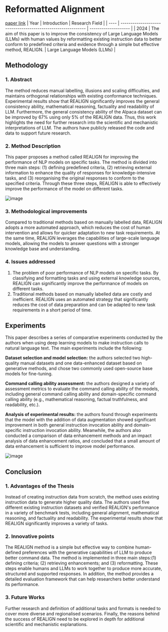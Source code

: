 # Reformatted Alignment
[paper link](https://arxiv.org/pdf/2402.12219) 
| Year | Introduction                                                         | Research Field                 |
| ---- | ------------------------------------------------------------ | -------------------- |
| 2024 | The aim of this paper is to improve the consistency of Large Language Models (LLMs) with human values by reformatting existing instruction data to better conform to predefined criteria and evidence through a simple but effective method, REALIGN.          | Large Language Models (LLMs)         |

## Methodology

### 1. Abstract
The method reduces manual labelling, illusions and scaling difficulties, and maintains orthogonal relationships with existing conformance techniques. Experimental results show that REALIGN significantly improves the general consistency ability, mathematical reasoning, factuality and readability of LLM. Furthermore, the general consistency ability of the Alpaca dataset can be improved by 67% using only 5% of the REALIGN data. Thus, this work highlights the need for further research into the scientific and mechanistic interpretations of LLM. The authors have publicly released the code and data to support future research.

### 2. Method Description 
This paper proposes a method called REALIGN for improving the performance of NLP models on specific tasks. The method is divided into three main steps: (1) defining predefined criteria, (2) retrieving external information to enhance the quality of responses for knowledge-intensive tasks, and (3) reorganising the original responses to conform to the specified criteria. Through these three steps, REALIGN is able to effectively improve the performance of the model on different tasks.

![image](https://github.com/user-attachments/assets/6ace9c29-e03f-4beb-b582-ee827f7d55a5)

### 3. Methodological improvements
Compared to traditional methods based on manually labelled data, REALIGN adopts a more automated approach, which reduces the cost of human intervention and allows for quicker adaptation to new task requirements. At the same time, REALIGN leverages the capabilities of large-scale language models, allowing the models to answer questions with a stronger knowledge base and understanding.

### 4. Issues addressed 
  1. The problem of poor performance of NLP models on specific tasks. By classifying and formatting tasks and using external knowledge sources, REALIGN can significantly improve the performance of models on different tasks.
  2. Traditional methods based on manually labelled data are costly and inefficient. REALIGN uses an automated strategy that significantly reduces the cost of data preparation and can be adapted to new task requirements in a short period of time.

## Experiments
This paper describes a series of comparative experiments conducted by the authors when using deep learning models to make instruction calls to natural language text. The main experiments include the following:

**Dataset selection and model selection:** the authors selected two high-quality manual datasets and one data-enhanced dataset based on generative methods, and chose two commonly used open-source base models for fine-tuning.

**Command calling ability assessment:** the authors designed a variety of assessment metrics to evaluate the command calling ability of the models, including general command calling ability and domain-specific command calling ability (e.g., mathematical reasoning, factual truthfulness, and readability, etc.).

**Analysis of experimental results:** the authors found through experiments that the model with the addition of data augmentation showed significant improvement in both general instruction invocation ability and domain-specific instruction invocation ability. Meanwhile, the authors also conducted a comparison of data enhancement methods and an impact analysis of data enhancement ratios, and concluded that a small amount of data enhancement is sufficient to improve model performance.

![image](https://github.com/user-attachments/assets/f0ea4bba-a5d1-4acd-8bde-3b2488b638d1)
 
## Conclusion

### 1. Advantages of the Thesis
Instead of creating instruction data from scratch, the method uses existing instruction data to generate higher quality data. The authors used five different existing instruction datasets and verified REALIGN's performance in a variety of benchmark tests, including general alignment, mathematical reasoning, and factuality and readability. The experimental results show that REALIGN significantly improves a variety of tasks.

### 2. Innovative points
The REALIGN method is a simple but effective way to combine human-defined preferences with the generative capabilities of LLM to produce better command data. The method is implemented in three main steps:(1) defining criteria; (2) retrieving enhancements; and (3) reformatting. These steps enable humans and LLMs to work together to produce more accurate, structured and supported responses. In addition, the method provides a detailed evaluation framework that can help researchers better understand its performance.

### 3. Future Works
Further research and definition of additional tasks and formats is needed to cover more diverse and regionalised scenarios. Finally, the reasons behind the success of REALIGN need to be explored in depth for additional scientific and mechanistic explanations.    
